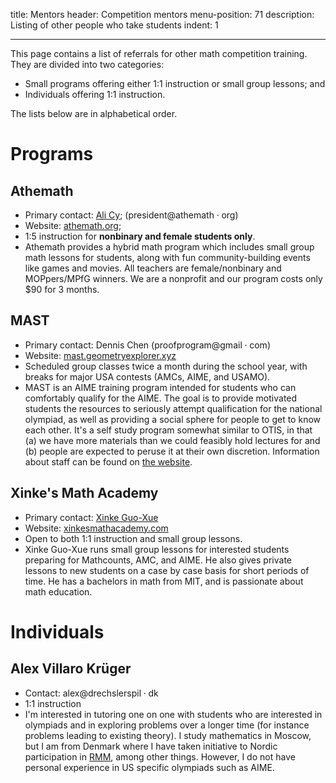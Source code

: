 title: Mentors
header: Competition mentors
menu-position: 71
description: Listing of other people who take students
indent: 1

---

This page contains a list of referrals for other math competition training.
They are divided into two categories:

* Small programs offering either 1:1 instruction or small group lessons; and
* Individuals offering 1:1 instruction.

The lists below are in alphabetical order.

# Programs

## Athemath

* Primary contact: [Ali Cy](https://www.egmo.org/people/person1751/);
  ($\text{president}@\text{athemath}\cdot\text{org}$)
* Website: [athemath.org](https://athemath.org);
* 1:5 instruction for **nonbinary and female students only**.
* Athemath provides a hybrid math program which includes small group
  math lessons for students, along with fun community-building events like games and movies.
  All teachers are female/nonbinary and MOPpers/MPfG winners.
  We are a nonprofit and our program costs only $90 for 3 months.

## MAST

* Primary contact: Dennis Chen ($\text{proofprogram}@\text{gmail}\cdot\text{com}$)
* Website: [mast.geometryexplorer.xyz](https://mast.geometryexplorer.xyz/)
* Scheduled group classes twice a month during the school year,
  with breaks for major USA contests (AMCs, AIME, and USAMO).
* MAST is an AIME training program intended for students who can comfortably qualify for the AIME.
  The goal is to provide motivated students the resources to seriously attempt
  qualification for the national olympiad, as well as providing a social sphere
  for people to get to know each other.
  It's a self study program somewhat similar to OTIS, in that
  (a) we have more materials than we could feasibly hold lectures for and
  (b) people are expected to peruse it at their own discretion.
  Information about staff can be found on [the website](https://mast.geometryexplorer.xyz/staff/).

## Xinke's Math Academy

* Primary contact: [Xinke Guo-Xue](https://artofproblemsolving.com/community/user/40902)
* Website: [xinkesmathacademy.com](https://xinkesmathacademy.com/)
* Open to both 1:1 instruction and small group lessons.
* Xinke Guo-Xue runs small group lessons for interested students
  preparing for Mathcounts, AMC, and AIME.
  He also gives private lessons to new students on a case by case basis
  for short periods of time.
  He has a bachelors in math from MIT, and is passionate about math education.

# Individuals

## Alex Villaro Krüger 

* Contact: $\text{alex}@\text{drechslerspil}\cdot\text{dk}$
* 1:1 instruction
* I'm interested in tutoring one on one with students who are interested in
  olympiads and in exploring problems over a longer time (for instance problems
  leading to existing theory). I study mathematics in Moscow, but I am from
  Denmark where I have taken initiative to Nordic participation in
  [RMM](https://en.wikipedia.org/wiki/Romanian_Master_of_Mathematics_and_Sciences),
  among other things. However, I do not have personal experience in US specific
  olympiads such as AIME.

